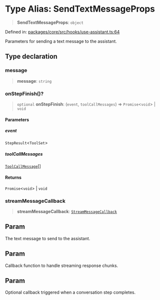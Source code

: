 # Type Alias: SendTextMessageProps

> **SendTextMessageProps**: `object`

Defined in: [packages/core/src/hooks/use-assistant.ts:64](https://github.com/GeoDaCenter/openassistant/blob/0c688d870b87d67f5ae44bc9413af48292a3320a/packages/core/src/hooks/use-assistant.ts#L64)

Parameters for sending a text message to the assistant.

## Type declaration

### message

> **message**: `string`

### onStepFinish()?

> `optional` **onStepFinish**: (`event`, `toolCallMessages`) => `Promise`\<`void`\> \| `void`

#### Parameters

##### event

`StepResult`\<`ToolSet`\>

##### toolCallMessages

[`ToolCallMessage`](ToolCallMessage.md)[]

#### Returns

`Promise`\<`void`\> \| `void`

### streamMessageCallback

> **streamMessageCallback**: [`StreamMessageCallback`](StreamMessageCallback.md)

## Param

The text message to send to the assistant.

## Param

Callback function to handle streaming response chunks.

## Param

Optional callback triggered when a conversation step completes.
